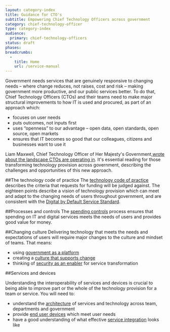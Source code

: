 ```yaml
---
layout: category-index
title: Guidance for CTO's
subtitle: Empowering Chief Technology Officers across government
category: chief-technology-officer
type: category-index
audience:
  primary: chief-technology-officers
status: draft
phases:
breadcrumbs:
  -
    title: Home
    url: /service-manual
---
```


Government needs services that are genuinely responsive to changing needs – where change reduces, not raises, cost and risk – making government more productive, and our public services better. To do that, Chief Technology Officers (CTOs) and their teams need to make major structural improvements to how IT is used and procured, as part of an approach which:

* focuses on user needs
* puts outcomes, not inputs first
* uses “openness” to our advantage – open data, open standards, open source, open markets
* ensures that IT becomes so good that our colleagues, citizens and businesses want to use it

Liam Maxwell, Chief Technology Officer of Her Majesty's Government,[wrote about the landscape CTOs are operating in](). It's essential reading for those transforming technology provision across government, describing the challenges and opportunities of this new approach.

##The technology code of practice
The [technology code of practice](/service-manual/technology/code-of-practice.html) describes the criteria that requests for funding will be judged against. The eighteen points describe a vision of technology provision which can meet and adapt to the changing needs of users throughout government, and are consistent with the [Digital by Default Service Standard](/service-manual/digital-by-default.html).

##Processes and controls
The [spending controls](/service-manual/technology/spending-controls.html) process ensures that spending on IT and digital services meets the needs of users and provides good value for money.

##Changing culture
Delivering technology that meets the needs and expectations of users will require major changes to the culture and mindset of teams. That means:

* using [government as a platform](/service-manual/technology/government-as-a-platform.html)
* creating a [culture that supports change](/service-manual/technology/culture-that-supports-change.html)
* thinking of [security as an enabler](/service-manual/technology/security-as-enabler.html) for service transformation

##Services and devices

Understanding the interoperability of services and devices is crucial to being able to improve part or the whole of the technology provision for a team or service. You will need to:

* understand the [architecture](/service-manual/technology/architecture.html) of services and technology across team, departments and government
* provide [end user devices](/service-manual/technology/end-user-devices.html) which meet user needs
* have a good understanding of what effective [service integration](/service-manual/technology/service-integration.html) looks like
